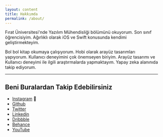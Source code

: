 ```yaml
---
layout: content
title: Hakkımda
permalink: /about/
---
```

Fırat Üniversitesi'nde Yazılım Mühendisliği bölümünü okuyorum. Son sınıf öğrencisiyim. Ağırlıklı olarak iOS ve Swift konusunda kendimi geliştirmekteyim.

Bol bol kitap okumaya çalışıyorum. Hobi olarak arayüz tasarımları yapıyorum. Kullanıcı deneyimini çok önemseyen biriyim. Arayüz tasarımı ve Kullanıcı deneyimi ile ilgili araştırmalarda yapmaktayım. Yapay zeka alanınıda takip ediyorum.

----

## Beni Buralardan Takip Edebilirsiniz

- [Instagram](https://www.instagram.com/mrabdullahsahin) 📸
- [Github](https://www.github.com/mrabdullahsahin)
- [Twitter](https://www.twitter.com/mrabdullahsahin)
- [Linkedin](https://www.linkedin.com/in/mrabdullahsahin/)
- [Dribbble](https://dribbble.com/abdullahsahin)
- [Behance](https://www.behance.net/abdullahsaf7fe)
- [YouTube](https://www.youtube.com/channel/UCgPQkIGFTb9rqA46I2T1Y3A/videos)
